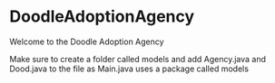 # DoodleAdoptionAgency

Welcome to the Doodle Adoption Agency

Make sure to create a folder called models and add Agency.java and Dood.java to the file as Main.java uses a package called models
